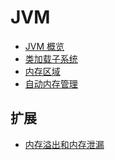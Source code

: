 # JVM
<!-- 目录 -->

- [JVM 概览](https://github.com/lazecoding/Note/blob/main/note/articles/jvm/概览.md)
- [类加载子系统](https://github.com/lazecoding/Note/blob/main/note/articles/jvm/类加载子系统.md)
- [内存区域](https://github.com/lazecoding/Note/blob/main/note/articles/jvm/内存区域.md)
- [自动内存管理](https://github.com/lazecoding/Note/blob/main/note/articles/jvm/自动内存管理.md)

<!-- 
- [执行引擎](https://github.com/lazecoding/Note/blob/main/note/articles/jvm/执行引擎.md)
- [Java内存模型](https://github.com/lazecoding/Note/blob/main/note/articles/jvm/内存模型.md)
-->

## 扩展
- [内存溢出和内存泄漏](https://github.com/lazecoding/Note/blob/main/note/articles/jvm/溢出泄漏.md)
<!--
- [ZGC](https://github.com/lazecoding/Note/blob/main/note/articles/jvm/ZGC.md)
-->


